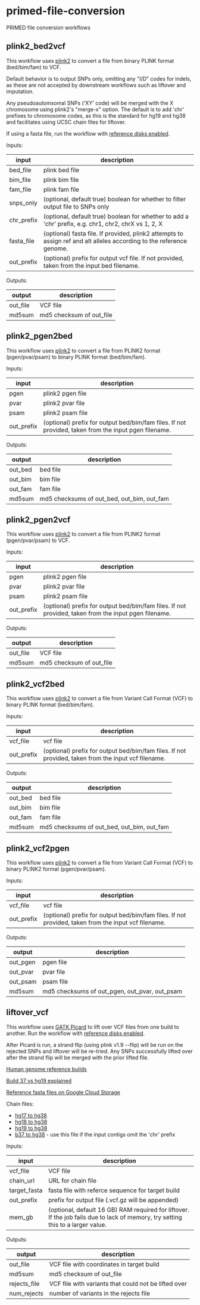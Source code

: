 # primed-file-conversion

PRIMED file conversion workflows

## plink2_bed2vcf

This workflow uses [plink2](https://www.cog-genomics.org/plink/2.0/) to convert a file from binary PLINK format (bed/bim/fam) to VCF.

Default behavior is to output SNPs only, omitting any "I/D" codes for indels, as these are not accepted by downstream workflows such as liftover and imputation. 

Any pseudoautomsomal SNPs ('XY' code) will be merged with the X chromosome using plink2's "merge-x" option. The default is to add 'chr' prefixes to chromosome codes, as this is the standard for hg19 and hg38 and facilitates using UCSC chain files for liftover.

If using a fasta file, run the workflow with [reference disks enabled](https://support.terra.bio/hc/en-us/articles/360056384631).

Inputs:

input | description
--- | ---
bed_file | plink bed file
bim_file | plink bim file
fam_file | plink fam file
snps_only | (optional, default true) boolean for whether to filter output file to SNPs only
chr_prefix | (optional, default true) boolean for whether to add a 'chr' prefix, e.g. chr1, chr2, chrX vs 1, 2, X
fasta_file | (optional) fasta file. If provided, plink2 attempts to assign ref and alt alleles according to the reference genome.
out_prefix | (optional) prefix for output vcf file. If not provided, taken from the input bed filename.

Outputs:

output | description
--- | ---
out_file | VCF file
md5sum | md5 checksum of out_file


## plink2_pgen2bed

This workflow uses [plink2](https://www.cog-genomics.org/plink/2.0/) to convert a file from PLINK2 format (pgen/pvar/psam) to binary PLINK format (bed/bim/fam).

Inputs:

input | description
--- | ---
pgen | plink2 pgen file
pvar | plink2 pvar file
psam | plink2 psam file
out_prefix | (optional) prefix for output bed/bim/fam files. If not provided, taken from the input pgen filename.

Outputs:

output | description
--- | ---
out_bed | bed file
out_bim | bim file
out_fam | fam file
md5sum | md5 checksums of out_bed, out_bim, out_fam


## plink2_pgen2vcf

This workflow uses [plink2](https://www.cog-genomics.org/plink/2.0/) to convert a file from PLINK2 format (pgen/pvar/psam) to VCF.

Inputs:

input | description
--- | ---
pgen | plink2 pgen file
pvar | plink2 pvar file
psam | plink2 psam file
out_prefix | (optional) prefix for output bed/bim/fam files. If not provided, taken from the input pgen filename.

Outputs:

output | description
--- | ---
out_file | VCF file
md5sum | md5 checksum of out_file


## plink2_vcf2bed

This workflow uses [plink2](https://www.cog-genomics.org/plink/2.0/) to convert a file from Variant Call Format (VCF) to binary PLINK format (bed/bim/fam).

Inputs:

input | description
--- | ---
vcf_file | vcf file
out_prefix | (optional) prefix for output bed/bim/fam files. If not provided, taken from the input vcf filename.

Outputs:

output | description
--- | ---
out_bed | bed file
out_bim | bim file
out_fam | fam file
md5sum | md5 checksums of out_bed, out_bim, out_fam


## plink2_vcf2pgen

This workflow uses [plink2](https://www.cog-genomics.org/plink/2.0/) to convert a file from Variant Call Format (VCF) to binary PLINK2 format (pgen/pvar/psam).

Inputs:

input | description
--- | ---
vcf_file | vcf file
out_prefix | (optional) prefix for output bed/bim/fam files. If not provided, taken from the input vcf filename.

Outputs:

output | description
--- | ---
out_pgen | pgen file
out_pvar | pvar file
out_psam | psam file
md5sum | md5 checksums of out_pgen, out_pvar, out_psam


## liftover_vcf

This workflow uses [GATK Picard](https://gatk.broadinstitute.org/hc/en-us/articles/9570440033179-LiftoverVcf-Picard-) to lift over VCF files from one build to another. Run the workflow with [reference disks enabled](https://support.terra.bio/hc/en-us/articles/360056384631).

After Picard is run, a strand flip (using plink v1.9 --flip) will be run on the rejected SNPs and liftover will be re-tried. Any SNPs successfully lifted over after the strand flip will be merged with the prior lifted file.

[Human genome reference builds](https://gatk.broadinstitute.org/hc/en-us/articles/360035890951)

[Build 37 vs hg19 explained](https://gatk.broadinstitute.org/hc/en-us/articles/360035890711-GRCh37-hg19-b37-humanG1Kv37-Human-Reference-Discrepancies)

[Reference fasta files on Google Cloud Storage](https://console.cloud.google.com/storage/browser/genomics-public-data/references)

Chain files:

- [hg17 to hg38](https://hgdownload.soe.ucsc.edu/goldenPath/hg17/liftOver/hg17ToHg38.over.chain.gz)
- [hg18 to hg38](https://hgdownload.cse.ucsc.edu/goldenpath/hg18/liftOver/hg18ToHg38.over.chain.gz)
- [hg19 to hg38](https://hgdownload.cse.ucsc.edu/goldenpath/hg19/liftOver/hg19ToHg38.over.chain.gz)
- [b37 to hg38](https://raw.githubusercontent.com/broadinstitute/gatk/master/scripts/funcotator/data_sources/gnomAD/b37ToHg38.over.chain) - use this file if the input contigs omit the 'chr' prefix


Inputs:

input | description
--- | ---
vcf_file | VCF file
chain_url | URL for chain file
target_fasta | fasta file with referce sequence for target build
out_prefix | prefix for output file (.vcf.gz will be appended)
mem_gb | (optional, default 16 GB) RAM required for liftover. If the job fails due to lack of memory, try setting this to a larger value.

Outputs:

output | description
--- | ---
out_file | VCF file with coordinates in target build
md5sum | md5 checksum of out_file
rejects_file | VCF file with variants that could not be lifted over
num_rejects | number of variants in the rejects file
